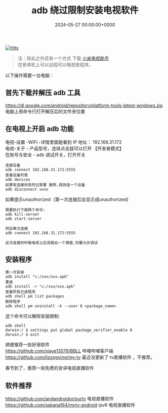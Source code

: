 ﻿---
title: adb 绕过限制安装电视软件 # 标题
slug: adb_andoridtv_howtouse # url(注释掉 和标题相同)
image: adb.jpg # 头图，注释掉，否则会有一个难看的呃加载不出来的图片
# description: xxxx # 描述小字(注释掉 不显示描述)

date: 2024-05-27 00:00:00+0000 # 日期时间，如果时间未到，post 不会显示(注释掉 不显示日期)
# weight: 1 # 权重越小，放到越前面   (注释掉 日期排序)

# tags: # 只能在侧面看到的标签,会显示在文章的底部
#     - TAG A
#     - TAG B
# categories: #会显示在 post 上面的分类
#     - themes
#     - syntax
---
[![Hits](https://hits.seeyoufarm.com/api/count/incr/badge.svg?url=https://b.kill9pid.top/p/adb_andoridtv_howtouse/&count_bg=%230C0E0A&title_bg=%23000000)](https://hits.seeyoufarm.com)



> 注：除此之外还有一个方式 下载 [小米电视助手](https://m.app.mi.com/details?id=com.xiaomi.mitv.phone.tvassistant)  
在安卓机上可以远程可以电视安程序。

以下操作需要一台电脑：

## 首先下载并解压 adb 工具
https://dl.google.com/android/repository/platform-tools-latest-windows.zip 
电脑上用命令行打开解压后的文件夹位置

## 在电视上开启 adb 功能
电视-设置 -WiFi -详情里面能看到 IP 地址： 192.168.31.172  
电视-关于 - 产品型号，连续点击就可以打开 【开发者模式】  
在账号与安全 - adb 调试开关，打开开关 


```
连接设备
adb connect 192.168.31.172:5555
查看设备列表
adb devices 
如果有连接失败的记录要 删除,保持连一个设备
adb disconnect xxxx
```


如果提示unauthorized（第一次连接后会显示成unauthorized)

```
需要执行下面两个命令:
adb kill-server
adb start-server

然后再次连接
adb connect 192.168.31.172:5555

这次连接的时候电视上应该跳出一个弹窗,你要允许调试
```

## 安装程序

```
第一次安装
adb install "c:/xxx/xxx.apk"
重装
adb install -r "c:/xxx/xxx.apk"
查看所有已装程序
adb shell pm list packages
删除程序
adb shell pm uninstall -k --user 0 <package_name>
```

这个命令可以解除安装限制: 
```
adb shell
darwin:/ $ settings put global package_verifier_enable 0
darwin:/ $ exit
```

顺便推荐一些好用软件  
https://github.com/xiaye13579/BBLL   哔哩哔哩客户端
https://github.com/lizongying/my-tv  最近没更新了 tv直播软件 ，不推荐。

春节到了，推荐一些免费的安卓电视直播软件 
## 软件推荐
https://github.com/andandroidor/ourtv  电视直播软件
https://github.com/sakana164/mytv-android ipv6 电视直播软件
